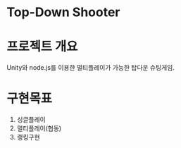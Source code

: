 # Top-Down Shooter

# 프로젝트 개요
Unity와 node.js를 이용한 멀티플레이가 가능한 탑다운 슈팅게임.

# 구현목표

1. 싱글플레이
2. 멀티플레이(협동)
3. 랭킹구현 



